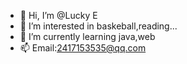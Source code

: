 - 👋 Hi, I’m @Lucky E
- 👀 I’m interested in baskeball,reading...
- 🌱 I’m currently learning java,web
- 📫 Email:2417153535@qq.com

<!---
junxingshi/junxingshi is a ✨ special ✨ repository because its `README.md` (this file) appears on your GitHub profile.
You can click the Preview link to take a look at your changes.
--->
